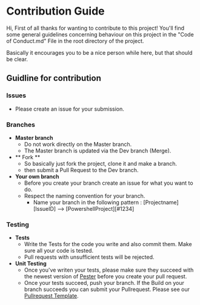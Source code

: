 # Contribution Guide
Hi, First of all thanks for wanting to contribute to this project! You'll find some general guidelines concerning behaviour on this project in the "Code of Conduct.md" File in the root directory of the project. 

Basically it encourages you to be a nice person while here, but that should be clear.

## Guidline for contribution

### Issues

* Please create an issue for your submission.

### Branches

* **Master branch** 
  * Do not work directly on the Master branch.
  * The Master branch is updated via the Dev branch (Merge).
* ** Fork **
  * So basically just fork the project, clone it and make a branch.
  * then submit a Pull Request to the Dev branch.
* **Your own branch**
  * Before you create your branch create an issue for what you want to do.
  * Respect the naming convention for your branch.
    * Name your branch in the following pattern : [Projectname][IssueID] --> [PowershellProject][#1234]
    
### Testing

* **Tests**
  * Write the Tests for the code you write and also commit them. Make sure all your code is tested.
  * Pull requests with unsufficient tests will be rejected.
* **Unit Testing**
  * Once you've writen your tests, please make sure they succeed with the newest version of [Pester](https://github.com/pester/Pester) before you create your pull request.
  * Once your tests succeed, push your branch. If the Build on your branch succeeds you can submit your Pullrequest. Please see our [Pullrequest Template](Docs/PULL_REQUEST_TEMPLATE.md).  
  
